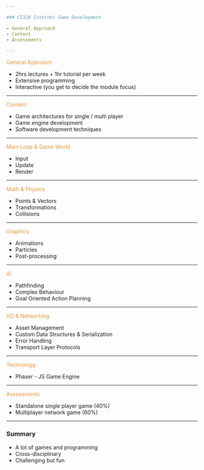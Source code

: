 ```yaml
---

### CI328 Internet Game Development

- General Approach
- Content
- Assessments

---
```


<span style="color: #e49436">General Approach</span>

- 2hrs lectures + 1hr tutorial per week
- Extensive programming
- Interactive (you get to decide the module focus)

---

<span style="color: #e49436">Content</span>

- Game architectures for single / multi player
- Game engine development
- Software development techniques

---

<span style="color: #e49436">Main Loop & Game World</span>

- Input
- Update
- Render

---

<span style="color: #e49436">Math & Physics</span>

- Points & Vectors
- Transformations
- Collisions

---

<span style="color: #e49436">Graphics</span>

- Animations
- Particles
- Post-processing

---

<span style="color: #e49436">AI</span>

- Pathfinding
- Complex Behaviour
- Goal Oriented Action Planning

---

<span style="color: #e49436">I/O & Networking</span>

- Asset Management
- Custom Data Structures & Serialization
- Error Handling
- Transport Layer Protocols

---

<span style="color: #e49436">Technology</span>

- Phaser - JS Game Engine

---

<span style="color: #e49436">Assessments</span>

- Standalone single player game (40%)
- Multiplayer network game (60%)

---

### Summary

- A lot of games and programming
- Cross-disciplinary
- Challenging but fun